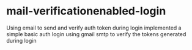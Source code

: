 # mail-verificationenabled-login
Using email to send and verify auth token during login
implemented a simple basic auth login using gmail smtp to verify the tokens generated during login
